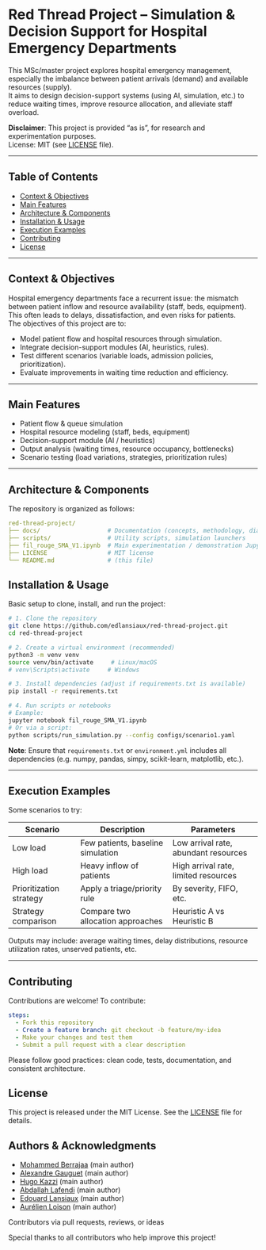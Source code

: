 # Red Thread Project – Simulation & Decision Support for Hospital Emergency Departments

This MSc/master project explores hospital emergency management, especially the imbalance between patient arrivals (demand) and available resources (supply).  
It aims to design decision-support systems (using AI, simulation, etc.) to reduce waiting times, improve resource allocation, and alleviate staff overload.

**Disclaimer**: This project is provided “as is”, for research and experimentation purposes.  
License: MIT (see [LICENSE](#license) file).

---

## Table of Contents

- [Context & Objectives](#context--objectives)  
- [Main Features](#main-features)  
- [Architecture & Components](#architecture--components)  
- [Installation & Usage](#installation--usage)  
- [Execution Examples](#execution-examples)  
- [Contributing](#contributing)  
- [License](#license)  

---

## Context & Objectives

Hospital emergency departments face a recurrent issue: the mismatch between patient inflow and resource availability (staff, beds, equipment).  
This often leads to delays, dissatisfaction, and even risks for patients.  
The objectives of this project are to:

- Model patient flow and hospital resources through simulation.  
- Integrate decision-support modules (AI, heuristics, rules).  
- Test different scenarios (variable loads, admission policies, prioritization).  
- Evaluate improvements in waiting time reduction and efficiency.  

---

## Main Features

- Patient flow & queue simulation  
- Hospital resource modeling (staff, beds, equipment)  
- Decision-support module (AI / heuristics)  
- Output analysis (waiting times, resource occupancy, bottlenecks)  
- Scenario testing (load variations, strategies, prioritization rules)  

---

## Architecture & Components

The repository is organized as follows:

```yaml
red-thread-project/
├── docs/                   # Documentation (concepts, methodology, diagrams)
├── scripts/                # Utility scripts, simulation launchers
├── fil_rouge_SMA_V1.ipynb  # Main experimentation / demonstration Jupyter notebook
├── LICENSE                 # MIT license
└── README.md               # (this file)
```
## Installation & Usage

Basic setup to clone, install, and run the project:

```sh
# 1. Clone the repository
git clone https://github.com/edlansiaux/red-thread-project.git
cd red-thread-project

# 2. Create a virtual environment (recommended)
python3 -m venv venv
source venv/bin/activate     # Linux/macOS
# venv\Scripts\activate     # Windows

# 3. Install dependencies (adjust if requirements.txt is available)
pip install -r requirements.txt

# 4. Run scripts or notebooks
# Example:
jupyter notebook fil_rouge_SMA_V1.ipynb
# Or via a script:
python scripts/run_simulation.py --config configs/scenario1.yaml
```

**Note**: Ensure that `requirements.txt` or `environment.yml` includes all dependencies (e.g. numpy, pandas, simpy, scikit-learn, matplotlib, etc.).

---

## Execution Examples

Some scenarios to try:

| Scenario                | Description                       | Parameters                           |
|-------------------------|-----------------------------------|--------------------------------------|
| Low load                | Few patients, baseline simulation | Low arrival rate, abundant resources |
| High load               | Heavy inflow of patients          | High arrival rate, limited resources |
| Prioritization strategy | Apply a triage/priority rule      | By severity, FIFO, etc.              |
| Strategy comparison     | Compare two allocation approaches | Heuristic A vs Heuristic B           |

Outputs may include: average waiting times, delay distributions, resource utilization rates, unserved patients, etc.

---

## Contributing 

Contributions are welcome! To contribute:

```yaml
steps:
  - Fork this repository
  - Create a feature branch: git checkout -b feature/my-idea
  - Make your changes and test them
  - Submit a pull request with a clear description
```

Please follow good practices: clean code, tests, documentation, and consistent architecture.

## License

This project is released under the MIT License. See the [LICENSE](#license) file for details.

## Authors & Acknowledgments

- [Mohammed Berrajaa](https://github.com/medberrajaa) (main author)
- [Alexandre Gauguet](https://github.com/GAUGUET) (main author)
- [Hugo Kazzi]() (main author)
- [Abdallah Lafendi]() (main author)
- [Edouard Lansiaux](https://github/edlansiaux) (main author)
- [Aurélien Loison](https://github.com/lsnaurelien) (main author)

Contributors via pull requests, reviews, or ideas

Special thanks to all contributors who help improve this project!


